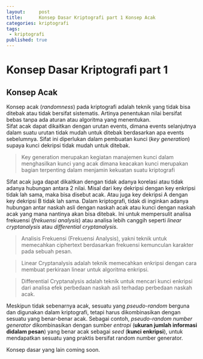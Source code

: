 ```yaml
---
layout:     post
title:      Konsep Dasar Kriptografi part 1 Konsep Acak
categories: kriptografi
tags:
 - kriptografi
published: true
---
```

# Konsep Dasar Kriptografi part 1
## Konsep Acak

  Konsep acak (*randomness*) pada kriptografi adalah teknik yang tidak bisa ditebak atau tidak bersifat sistematis. Artinya penentukan nilai bersifat bebas tanpa ada aturan atau algoritma yang menentukan.  
  Sifat acak dapat dikaitkan dengan urutan events, dimana events selanjutnya dalam suatu urutan tidak mudah untuk ditebak  berdasarkan apa events sebelumnya. Sifat ini diperlukan dalam pembuatan kunci (*key generation*) supaya kunci dekripsi tidak mudah untuk ditebak.  
  
>Key generation merupakan kegiatan manajemen kunci dalam menghasilkan kunci yang acak dimana keacakan kunci merupakan bagian terpenting dalam menjamin kekuatan suatu kriptografi
  
  Sifat acak juga dapat dikaitkan dengan tidak adanya korelasi atau tidak adanya hubungan antara 2 nilai. Misal dari key dekripsi dengan key enkripsi tidak lah sama, maka bisa disebut acak. Atau juga key dekripsi A dengan key dekripsi B tidak lah sama. Dalam kriptografi, tidak di inginkan adanya hubungan antar naskah asli dengan naskah acak atau kunci dengan naskah acak yang mana nantinya akan bisa ditebak. Ini untuk mempersulit analisa frekuensi (*frekuensi analysis*) atau analisa lebih canggih seperti *linear cryptanalysis* atau *differential cryptanalysis*.  

> Analisis Frekuensi (Frekuensi Analysis), yakni teknik untuk memecahkan ciphertext berdasarkan frekuensi kemunculan karakter pada sebuah pesan.

> Linear Cryptanalysis adalah teknik memecahkan enkripsi dengan cara membuat
perkiraan linear untuk algoritma enkripsi.

> Differential Cryptanalysis adalah teknik untuk mencari kunci
enkripsi dari analisa efek perbedaan naskah asli terhadap perbedaan naskah acak.
  
  Meskipun tidak sebenarnya acak, sesuatu yang *pseudo-random* berguna dan digunakan dalam kriptografi, tetapi harus dikombinasikan dengan sesuatu yang benar-benar acak. Sebagai contoh, *pseudo-random number generator* dikombinasikan dengan sumber *entropi* (**ukuran jumlah informasi didalam pesan**) yang benar acak sebagai *seed* (**kunci enkripsi**), untuk mendapatkan sesuatu yang praktis bersifat random number generator.


Konsep dasar yang lain coming soon.

